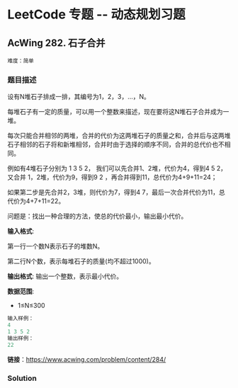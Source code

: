 # LeetCode 专题 -- 动态规划习题

## AcWing 282. 石子合并

`难度：简单`

### 题目描述

设有N堆石子排成一排，其编号为1，2，3，…，N。

每堆石子有一定的质量，可以用一个整数来描述，现在要将这N堆石子合并成为一堆。

每次只能合并相邻的两堆，合并的代价为这两堆石子的质量之和，合并后与这两堆石子相邻的石子将和新堆相邻，合并时由于选择的顺序不同，合并的总代价也不相同。

例如有4堆石子分别为 1 3 5 2， 我们可以先合并1、2堆，代价为4，得到4 5 2， 又合并 1，2堆，代价为9，得到9 2 ，再合并得到11，总代价为4+9+11=24；

如果第二步是先合并2，3堆，则代价为7，得到4 7，最后一次合并代价为11，总代价为4+7+11=22。

问题是：找出一种合理的方法，使总的代价最小，输出最小代价。

**输入格式**:

第一行一个数N表示石子的堆数N。

第二行N个数，表示每堆石子的质量(均不超过1000)。

**输出格式**:
输出一个整数，表示最小代价。

**数据范围**:

- 1≤N≤300

```matlab
输入样例：
4
1 3 5 2
输出样例：
22
```

**链接**：https://www.acwing.com/problem/content/284/

### Solution

